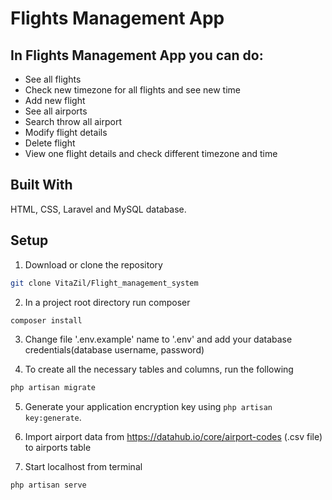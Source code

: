 ﻿# Flights Management App

## In Flights Management App you can do:

- See all flights
- Check new timezone for all flights and see new time
- Add new flight
- See all airports
- Search throw all airport
- Modify flight details
- Delete flight
- View one flight details and check different timezone and time


## Built With

HTML, CSS, Laravel and MySQL database.


## Setup

1. Download or clone the repository
```sh
git clone VitaZil/Flight_management_system
```

2. In a project root directory run composer
```sh
composer install
```

3. Change file '.env.example' name to '.env' and add your database credentials(database username, password)


4. To create all the necessary tables and columns, run the following
```sh
php artisan migrate
```

5. Generate your application encryption key using `php artisan key:generate`.

6. Import airport data from https://datahub.io/core/airport-codes (.csv file) to airports table


7. Start localhost from terminal
```sh
php artisan serve
```

